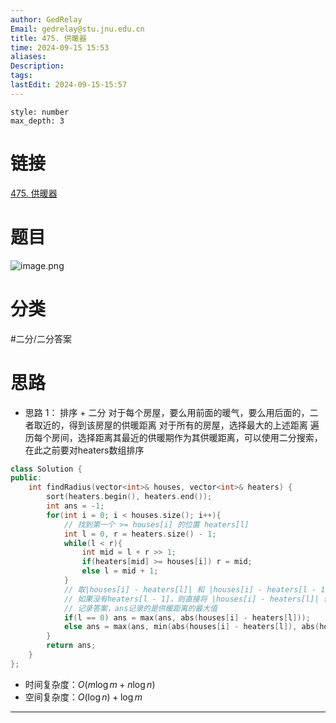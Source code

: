 ```yaml
---
author: GedRelay
Email: gedrelay@stu.jnu.edu.cn
title: 475. 供暖器
time: 2024-09-15 15:53
aliases: 
Description: 
tags: 
lastEdit: 2024-09-15-15:57
---
```


```toc
style: number
max_depth: 3
```

# 链接
[475. 供暖器](https://leetcode.cn/problems/heaters/) 

# 题目
![image.png](https://ged-pic-bed.oss-cn-guangzhou.aliyuncs.com/img/202409151553366.png)


# 分类
#二分/二分答案 

# 思路
- 思路 1：
排序 + 二分
对于每个房屋，要么用前面的暖气，要么用后面的，二者取近的，得到该房屋的供暖距离
对于所有的房屋，选择最大的上述距离
遍历每个房间，选择距离其最近的供暖期作为其供暖距离，可以使用二分搜索，在此之前要对heaters数组排序


```cpp
class Solution {
public:
    int findRadius(vector<int>& houses, vector<int>& heaters) {
        sort(heaters.begin(), heaters.end());
        int ans = -1;
        for(int i = 0; i < houses.size(); i++){
            // 找到第一个 >= houses[i] 的位置 heaters[l]
            int l = 0, r = heaters.size() - 1;
            while(l < r){
                int mid = l + r >> 1;
                if(heaters[mid] >= houses[i]) r = mid;
                else l = mid + 1;
            }
            // 取|houses[i] - heaters[l]| 和 |houses[i] - heaters[l - 1]| 的最小值作为houses[i]的供暖距离
            // 如果没有heaters[l - 1]，则直接将 |houses[i] - heaters[l]| 作为houses[i]的供暖距离
            // 记录答案，ans记录的是供暖距离的最大值
            if(l == 0) ans = max(ans, abs(houses[i] - heaters[l]));
            else ans = max(ans, min(abs(houses[i] - heaters[l]), abs(houses[i] - heaters[l - 1])));
        }
        return ans;
    }
};
```


- 时间复杂度：${O\left( m\log m+n\log n \right)  }$ 
- 空间复杂度：${O\left( \log n \right) +\log m }$ 


---

